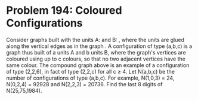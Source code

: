 # Problem 194: Coloured Configurations
Consider graphs built with the units A: and B: , where the units are
glued along the vertical edges as in the graph . A configuration of type
(a,b,c) is a graph thus built of a units A and b units B, where the
graph's vertices are coloured using up to c colours, so that no two
adjacent vertices have the same colour. The compound graph above is an
example of a configuration of type (2,2,6), in fact of type (2,2,c) for
all c ≥ 4. Let N(a,b,c) be the number of configurations of type (a,b,c).
For example, N(1,0,3) = 24, N(0,2,4) = 92928 and N(2,2,3) = 20736. Find
the last 8 digits of N(25,75,1984).
